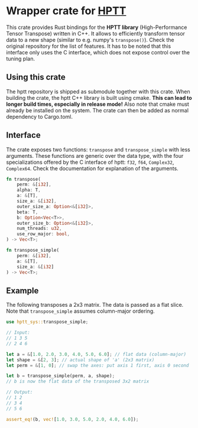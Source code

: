 # Wrapper crate for [HPTT](https://github.com/springer13/hptt)

This crate provides Rust bindings for the **HPTT library** (High-Performance Tensor Transpose) written in C++. It allows to efficiently transform tensor data to a new shape (similar to e.g. numpy's `transpose()`). Check the original repository for the list of features. It has to be noted that this interface only uses the C interface, which does not expose control over the tuning plan.

## Using this crate

The hptt repository is shipped as submodule together with this crate. When building the crate, the hptt C++ library is built using cmake. **This can lead to longer build times, especially in release mode!** Also note that cmake must already be installed on the system. The crate can then be added as normal dependency to Cargo.toml.

## Interface

The crate exposes two functions: `transpose` and `transpose_simple` with less arguments. These functions are generic over the data type, with the four specializations offered by the C interface of hptt: `f32`, `f64`, `Complex32`, `Complex64`. Check the documentation for explanation of the arguments.

```rust
fn transpose(
    perm: &[i32],
    alpha: T,
    a: &[T],
    size_a: &[i32],
    outer_size_a: Option<&[i32]>,
    beta: T,
    b: Option<Vec<T>>,
    outer_size_b: Option<&[i32]>,
    num_threads: u32,
    use_row_major: bool,
) -> Vec<T>;

fn transpose_simple(
    perm: &[i32],
    a: &[T],
    size_a: &[i32]
) -> Vec<T>;
```

## Example

The following transposes a 2x3 matrix. The data is passed as a flat slice. Note that `transpose_simple` assumes column-major ordering.

```rust
use hptt_sys::transpose_simple;

// Input:
// 1 3 5
// 2 4 6

let a = &[1.0, 2.0, 3.0, 4.0, 5.0, 6.0]; // flat data (column-major)
let shape = &[2, 3]; // actual shape of 'a' (2x3 matrix)
let perm = &[1, 0]; // swap the axes: put axis 1 first, axis 0 second

let b = transpose_simple(perm, a, shape);
// b is now the flat data of the transposed 3x2 matrix

// Output:
// 1 2
// 3 4
// 5 6

assert_eq!(b, vec![1.0, 3.0, 5.0, 2.0, 4.0, 6.0]);
```